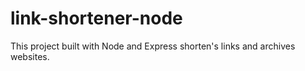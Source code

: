 # link-shortener-node

This project built with Node and Express shorten's links and archives websites.
